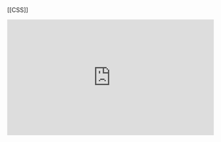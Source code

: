[[CSS]]


<iframe width="480" height="270" src="https://www.youtube.com/embed/Z-3tPXf9a7M" title="3D Tilting Card Effect with Mouse Tracking // HTML, CSS &amp; JS" frameborder="0" allow="accelerometer; autoplay; clipboard-write; encrypted-media; gyroscope; picture-in-picture; web-share" allowfullscreen></iframe>